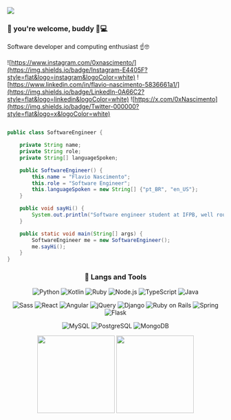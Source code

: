 
<img src="https://capsule-render.vercel.app/api?type=venom&height=150&color=gradient&text=Flavio%20Nascimento&fontSize=26&fontColor=c3c6c9&section=header&textBg=false&animation=fadeIn&desc=Software%20Developer&descSize=15">

### 👋 you're welcome, buddy 🍺💻

Software developer and computing enthusiast ☝🤓

![https://www.instagram.com/0xnascimento/](https://img.shields.io/badge/Instagram-E4405F?style=flat&logo=instagram&logoColor=white)  ![https://www.linkedin.com/in/flavio-nascimento-5836661a1/](https://img.shields.io/badge/LinkedIn-0A66C2?style=flat&logo=linkedin&logoColor=white)  ![https://x.com/0xNascimento](https://img.shields.io/badge/Twitter-000000?style=flat&logo=x&logoColor=white)

``` java //

public class SoftwareEngineer {

    private String name;
    private String role;
    private String[] languageSpoken;

    public SoftwareEngineer() {
        this.name = "Flavio Nascimento";
        this.role = "Software Engineer";
        this.languageSpoken = new String[] {"pt_BR", "en_US"};
    }

    public void sayHi() {
        System.out.println("Software engineer student at IFPB, well rounded web-developer, welcome to my profile. 🚀");
    }

    public static void main(String[] args) {
        SoftwareEngineer me = new SoftwareEngineer();
        me.sayHi();
    }
}

```

<div align="center">

### 🔨 Langs and Tools

   ![Python](https://img.shields.io/badge/Python-3776AB?style=flat&logo=python&logoColor=white)  ![Kotlin](https://img.shields.io/badge/Kotlin-7F52FF?style=flat&logo=kotlin&logoColor=white)  ![Ruby](https://img.shields.io/badge/Ruby-CC342D?style=flat&logo=ruby&logoColor=white)  ![Node.js](https://img.shields.io/badge/Node.js-339933?style=flat&logo=node.js&logoColor=white)  ![TypeScript](https://img.shields.io/badge/TypeScript-3178C6?style=flat&logo=typescript&logoColor=white) ![Java](https://img.shields.io/badge/Java-ED8B00?style=flat&logo=openjdk&logoColor=white)  

   ![Sass](https://img.shields.io/badge/Sass-CC6699?style=flat&logo=sass&logoColor=white)  ![React](https://img.shields.io/badge/React-61DAFB?style=flat&logo=react&logoColor=black)  ![Angular](https://img.shields.io/badge/Angular-DD0031?style=flat&logo=angular&logoColor=white)  ![jQuery](https://img.shields.io/badge/jQuery-0769AD?style=flat&logo=jquery&logoColor=white)  ![Django](https://img.shields.io/badge/Django-092E20?style=flat&logo=django&logoColor=white)  ![Ruby on Rails](https://img.shields.io/badge/Ruby_on_Rails-D30001?style=flat&logo=ruby-on-rails&logoColor=white) ![Spring](https://img.shields.io/badge/Spring-6DB33F?style=flat&logo=spring&logoColor=white)  ![Flask](https://img.shields.io/badge/Flask-000000?style=flat&logo=flask&logoColor=white)  

   ![MySQL](https://img.shields.io/badge/MySQL-4479A1?style=flat&logo=mysql&logoColor=white)  ![PostgreSQL](https://img.shields.io/badge/PostgreSQL-4169E1?style=flat&logo=postgresql&logoColor=white)  ![MongoDB](https://img.shields.io/badge/MongoDB-47A248?style=flat&logo=mongodb&logoColor=white)  

</div>

<div align="center">
  <img height="180em" src="https://github-readme-stats.vercel.app/api?username=flavionascimento99&show_icons=true&theme=dark" />
  <img height="180em" src="https://github-readme-stats.vercel.app/api/top-langs/?username=flavionascimento99&layout=donut&theme=dark" />
</div>
